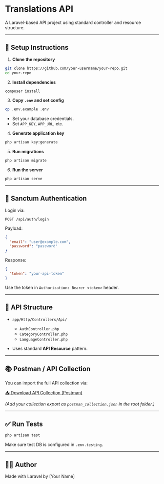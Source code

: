 # Translations API

A Laravel-based API project using standard controller and resource structure.

---

## 🚀 Setup Instructions

1. **Clone the repository**
```bash
git clone https://github.com/your-username/your-repo.git
cd your-repo
```

2. **Install dependencies**
```bash
composer install
```

3. **Copy `.env` and set config**
```bash
cp .env.example .env
```
- Set your database credentials.
- Set `APP_KEY`, `APP_URL`, etc.

4. **Generate application key**
```bash
php artisan key:generate
```

5. **Run migrations**
```bash
php artisan migrate
```

6. **Run the server**
```bash
php artisan serve
```

---

## 🔐 Sanctum Authentication

Login via:

```
POST /api/auth/login
```

Payload:
```json
{
  "email": "user@example.com",
  "password": "password"
}
```

Response:
```json
{
  "token": "your-api-token"
}
```

Use the token in `Authorization: Bearer <token>` header.

---

## 📁 API Structure

- `app/Http/Controllers/Api/`
  - `AuthController.php`
  - `CategoryController.php`
  - `LanguageController.php`

- Uses standard **API Resource** pattern.

---

## 📚 Postman / API Collection

You can import the full API collection via:

[📥 Download API Collection (Postman)](./postman_collection.json)

*(Add your collection export as `postman_collection.json` in the root folder.)*

---

## ✅ Run Tests

```bash
php artisan test
```

Make sure test DB is configured in `.env.testing`.

---

## 🧑‍💻 Author

Made with Laravel by [Your Name]
